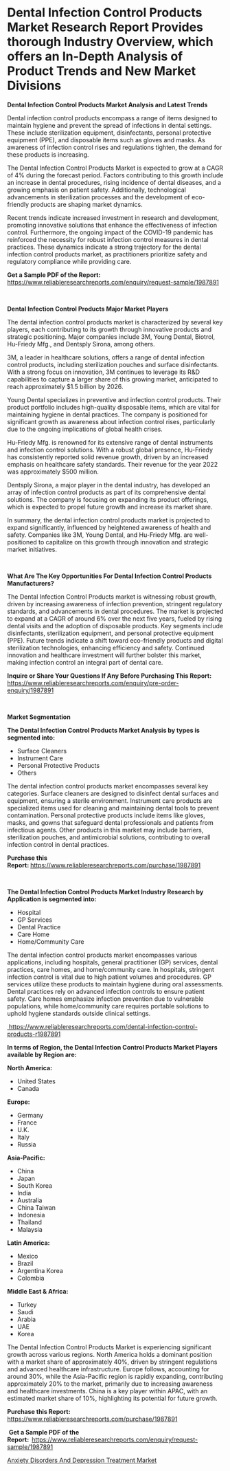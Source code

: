 <p><h1>Dental Infection Control Products Market Research Report Provides thorough Industry Overview, which offers an In-Depth Analysis of Product Trends and New Market Divisions</h1></p><p><strong>Dental Infection Control Products Market Analysis and Latest Trends</strong></p>
<p><p>Dental infection control products encompass a range of items designed to maintain hygiene and prevent the spread of infections in dental settings. These include sterilization equipment, disinfectants, personal protective equipment (PPE), and disposable items such as gloves and masks. As awareness of infection control rises and regulations tighten, the demand for these products is increasing.</p><p>The Dental Infection Control Products Market is expected to grow at a CAGR of 4% during the forecast period. Factors contributing to this growth include an increase in dental procedures, rising incidence of dental diseases, and a growing emphasis on patient safety. Additionally, technological advancements in sterilization processes and the development of eco-friendly products are shaping market dynamics.</p><p>Recent trends indicate increased investment in research and development, promoting innovative solutions that enhance the effectiveness of infection control. Furthermore, the ongoing impact of the COVID-19 pandemic has reinforced the necessity for robust infection control measures in dental practices. These dynamics indicate a strong trajectory for the dental infection control products market, as practitioners prioritize safety and regulatory compliance while providing care.</p></p>
<p><strong>Get a Sample PDF of the Report:&nbsp;</strong> <a href="https://www.reliableresearchreports.com/enquiry/request-sample/1987891?utm_campaign=2295&utm_medium=2&utm_source=Github&utm_content=ia&utm_term=08032025&utm_id=dental-infection-control-products">https://www.reliableresearchreports.com/enquiry/request-sample/1987891</a></p>
<p>&nbsp;</p>
<p><strong>Dental Infection Control Products Major Market Players</strong></p>
<p><p>The dental infection control products market is characterized by several key players, each contributing to its growth through innovative products and strategic positioning. Major companies include 3M, Young Dental, Biotrol, Hu-Friedy Mfg., and Dentsply Sirona, among others.</p><p>3M, a leader in healthcare solutions, offers a range of dental infection control products, including sterilization pouches and surface disinfectants. With a strong focus on innovation, 3M continues to leverage its R&D capabilities to capture a larger share of this growing market, anticipated to reach approximately $1.5 billion by 2026.</p><p>Young Dental specializes in preventive and infection control products. Their product portfolio includes high-quality disposable items, which are vital for maintaining hygiene in dental practices. The company is positioned for significant growth as awareness about infection control rises, particularly due to the ongoing implications of global health crises.</p><p>Hu-Friedy Mfg. is renowned for its extensive range of dental instruments and infection control solutions. With a robust global presence, Hu-Friedy has consistently reported solid revenue growth, driven by an increased emphasis on healthcare safety standards. Their revenue for the year 2022 was approximately $500 million.</p><p>Dentsply Sirona, a major player in the dental industry, has developed an array of infection control products as part of its comprehensive dental solutions. The company is focusing on expanding its product offerings, which is expected to propel future growth and increase its market share.</p><p>In summary, the dental infection control products market is projected to expand significantly, influenced by heightened awareness of health and safety. Companies like 3M, Young Dental, and Hu-Friedy Mfg. are well-positioned to capitalize on this growth through innovation and strategic market initiatives.</p></p>
<p>&nbsp;</p>
<p><strong>What Are The Key Opportunities For Dental Infection Control Products Manufacturers?</strong></p>
<p><p>The Dental Infection Control Products market is witnessing robust growth, driven by increasing awareness of infection prevention, stringent regulatory standards, and advancements in dental procedures. The market is projected to expand at a CAGR of around 6% over the next five years, fueled by rising dental visits and the adoption of disposable products. Key segments include disinfectants, sterilization equipment, and personal protective equipment (PPE). Future trends indicate a shift toward eco-friendly products and digital sterilization technologies, enhancing efficiency and safety. Continued innovation and healthcare investment will further bolster this market, making infection control an integral part of dental care.</p></p>
<p><strong>Inquire or Share Your Questions If Any Before Purchasing This Report:</strong> <a href="https://www.reliableresearchreports.com/enquiry/pre-order-enquiry/1987891?utm_campaign=2295&utm_medium=2&utm_source=Github&utm_content=ia&utm_term=08032025&utm_id=dental-infection-control-products">https://www.reliableresearchreports.com/enquiry/pre-order-enquiry/1987891</a></p>
<p>&nbsp;</p>
<p><strong>Market Segmentation</strong></p>
<p><strong>The Dental Infection Control Products Market Analysis by types is segmented into:</strong></p>
<p><ul><li>Surface Cleaners</li><li>Instrument Care</li><li>Personal Protective Products</li><li>Others</li></ul></p>
<p><p>The dental infection control products market encompasses several key categories. Surface cleaners are designed to disinfect dental surfaces and equipment, ensuring a sterile environment. Instrument care products are specialized items used for cleaning and maintaining dental tools to prevent contamination. Personal protective products include items like gloves, masks, and gowns that safeguard dental professionals and patients from infectious agents. Other products in this market may include barriers, sterilization pouches, and antimicrobial solutions, contributing to overall infection control in dental practices.</p></p>
<p><strong>Purchase this Report:&nbsp;</strong><a href="https://www.reliableresearchreports.com/purchase/1987891?utm_campaign=2295&utm_medium=2&utm_source=Github&utm_content=ia&utm_term=08032025&utm_id=dental-infection-control-products">https://www.reliableresearchreports.com/purchase/1987891</a></p>
<p>&nbsp;</p>
<p><strong>The Dental Infection Control Products Market Industry Research by Application is segmented into:</strong></p>
<p><ul><li>Hospital</li><li>GP Services</li><li>Dental Practice</li><li>Care Home</li><li>Home/Community Care</li></ul></p>
<p><p>The dental infection control products market encompasses various applications, including hospitals, general practitioner (GP) services, dental practices, care homes, and home/community care. In hospitals, stringent infection control is vital due to high patient volumes and procedures. GP services utilize these products to maintain hygiene during oral assessments. Dental practices rely on advanced infection controls to ensure patient safety. Care homes emphasize infection prevention due to vulnerable populations, while home/community care requires portable solutions to uphold hygiene standards outside clinical settings.</p></p>
<p><a href="https://www.reliableresearchreports.com/dental-infection-control-products-r1987891?utm_campaign=2295&utm_medium=2&utm_source=Github&utm_content=ia&utm_term=08032025&utm_id=dental-infection-control-products">&nbsp;https://www.reliableresearchreports.com/dental-infection-control-products-r1987891</a></p>
<p><strong>In terms of Region, the Dental Infection Control Products Market Players available by Region are:</strong></p>
<p>
    <p> <strong> North America: </strong>
        <ul>
            <li>United States</li>
            <li>Canada</li>
        </ul>
        </p> 
    <p> <strong> Europe: </strong>
        <ul>
            <li>Germany</li>
            <li>France</li>
            <li>U.K.</li>
            <li>Italy</li>
            <li>Russia</li>
        </ul>
        </p> 
    <p> <strong> Asia-Pacific: </strong>
        <ul>
            <li>China</li>
            <li>Japan</li>
            <li>South Korea</li>
            <li>India</li>
            <li>Australia</li>
            <li>China Taiwan</li>
            <li>Indonesia</li>
            <li>Thailand</li>
            <li>Malaysia</li>
        </ul>
        </p> 
    <p> <strong> Latin America: </strong>
        <ul>
            <li>Mexico</li>
            <li>Brazil</li>
            <li>Argentina Korea</li>
            <li>Colombia</li>
        </ul>
        </p> 
    <p> <strong> Middle East & Africa: </strong>
        <ul>
            <li>Turkey</li>
            <li>Saudi</li>
            <li>Arabia</li>
            <li>UAE</li>
            <li>Korea</li>
        </ul>
    </p>
    </p>
<p><p>The Dental Infection Control Products Market is experiencing significant growth across various regions. North America holds a dominant position with a market share of approximately 40%, driven by stringent regulations and advanced healthcare infrastructure. Europe follows, accounting for around 30%, while the Asia-Pacific region is rapidly expanding, contributing approximately 20% to the market, primarily due to increasing awareness and healthcare investments. China is a key player within APAC, with an estimated market share of 10%, highlighting its potential for future growth.</p></p>
<p><strong>Purchase this Report: </strong><a href="https://www.reliableresearchreports.com/purchase/1987891?utm_campaign=2295&utm_medium=2&utm_source=Github&utm_content=ia&utm_term=08032025&utm_id=dental-infection-control-products">https://www.reliableresearchreports.com/purchase/1987891</a></p>
<p>&nbsp;<strong>Get a Sample PDF of the Report:&nbsp;&nbsp;</strong><a href="https://www.reliableresearchreports.com/enquiry/request-sample/1987891?utm_campaign=2295&utm_medium=2&utm_source=Github&utm_content=ia&utm_term=08032025&utm_id=dental-infection-control-products">https://www.reliableresearchreports.com/enquiry/request-sample/1987891</a></p>
<p><strong></strong></p>
<p><p><a href="https://github.com/HobertDavis43/Market-Research-Report-List-1/blob/main/anxiety-disorders-and-depression-treatment-market.md?utm_campaign=2295&utm_medium=2&utm_source=Github&utm_content=ia&utm_term=08032025&utm_id=dental-infection-control-products">Anxiety Disorders And Depression Treatment Market</a></p></p>